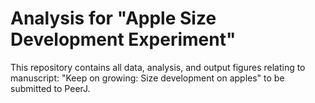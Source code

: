 # Analysis for "Apple Size Development Experiment"


This repository contains all data, analysis, and output figures relating to manuscript: "Keep on growing: Size development on apples" to be submitted to PeerJ.

